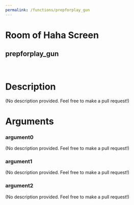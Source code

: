 ```yaml
---
permalink: /functions/prepforplay_gun
---
```

# Room of Haha Screen  
## prepforplay_gun  
&nbsp;  
# Description  
(No description provided. Feel free to make a pull request!) 
&nbsp;  
# Arguments
### argument0
(No description provided. Feel free to make a pull request!)
&nbsp;  
### argument1
(No description provided. Feel free to make a pull request!)
&nbsp;  
### argument2
(No description provided. Feel free to make a pull request!)
&nbsp;  


